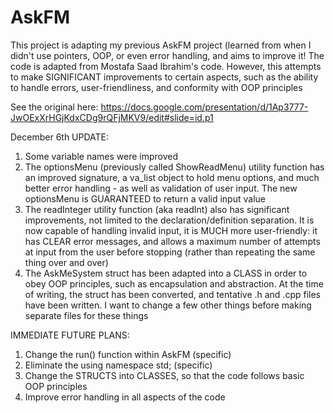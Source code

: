# AskFM
This project is adapting my previous AskFM project (learned from when I didn't use pointers, OOP, or even error handling, and aims to improve it!
The code is adapted from Mostafa Saad Ibrahim's code.  However, this attempts to make SIGNIFICANT improvements to certain aspects, such as the ability to handle errors, user-friendliness, and conformity with OOP principles

See the original here:
https://docs.google.com/presentation/d/1Ap3777-JwOExXrHGjKdxCDg9rQFjMKV9/edit#slide=id.p1

December 6th UPDATE:
1)  Some variable names were improved
2)  The optionsMenu (previously called ShowReadMenu) utility function has an improved signature, a va_list object to hold menu options, and much better error handling - as well as validation of user input.  The new optionsMenu is GUARANTEED to return a valid input value
3)  The readInteger utility function (aka readInt) also has significant improvements, not limited to the declaration/definition separation.  It is now capable of handling invalid input, it is MUCH more user-friendly: it has CLEAR error messages, and allows a maximum number of attempts at input from the user before stopping (rather than repeating the same thing over and over)
4)  The AskMeSystem struct has been adapted into a CLASS in order to obey OOP principles, such as encapsulation and abstraction.  At the time of writing, the struct has been converted, and tentative .h and .cpp files have been written.  I want to change a few other things before making separate files for these things 

IMMEDIATE FUTURE PLANS:
1) Change the run() function within AskFM (specific)
2) Eliminate the using namespace std; (specific)
3) Change the STRUCTS into CLASSES, so that the code follows basic OOP principles
4) Improve error handling in all aspects of the code
